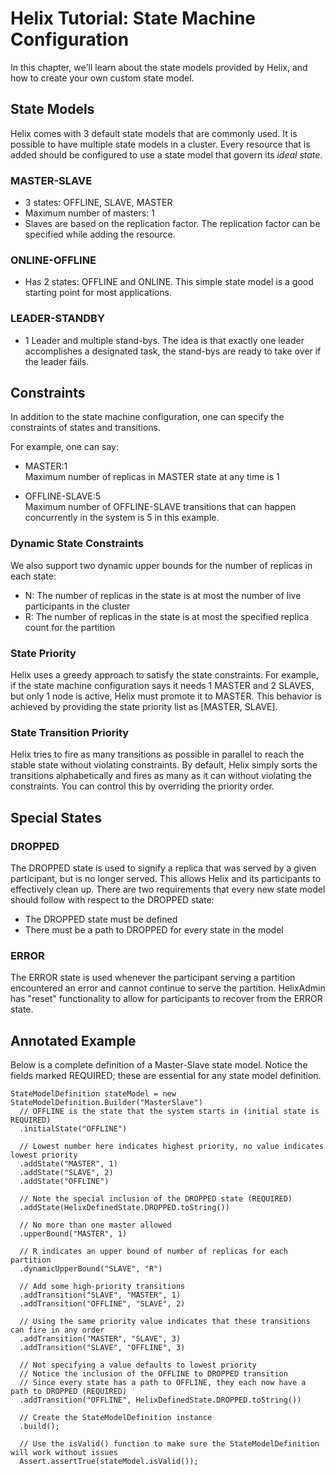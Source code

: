<!---
Licensed to the Apache Software Foundation (ASF) under one
or more contributor license agreements.  See the NOTICE file
distributed with this work for additional information
regarding copyright ownership.  The ASF licenses this file
to you under the Apache License, Version 2.0 (the
"License"); you may not use this file except in compliance
with the License.  You may obtain a copy of the License at

  http://www.apache.org/licenses/LICENSE-2.0

Unless required by applicable law or agreed to in writing,
software distributed under the License is distributed on an
"AS IS" BASIS, WITHOUT WARRANTIES OR CONDITIONS OF ANY
KIND, either express or implied.  See the License for the
specific language governing permissions and limitations
under the License.
-->

# Helix Tutorial: State Machine Configuration

In this chapter, we\'ll learn about the state models provided by Helix, and how to create your own custom state model.

## State Models

Helix comes with 3 default state models that are commonly used.  It is possible to have multiple state models in a cluster. 
Every resource that is added should be configured to use a state model that govern its _ideal state_.

### MASTER-SLAVE

* 3 states: OFFLINE, SLAVE, MASTER
* Maximum number of masters: 1
* Slaves are based on the replication factor. The replication factor can be specified while adding the resource.


### ONLINE-OFFLINE

* Has 2 states: OFFLINE and ONLINE.  This simple state model is a good starting point for most applications.

### LEADER-STANDBY

* 1 Leader and multiple stand-bys.  The idea is that exactly one leader accomplishes a designated task, the stand-bys are ready to take over if the leader fails.

## Constraints

In addition to the state machine configuration, one can specify the constraints of states and transitions.

For example, one can say:

* MASTER:1
<br/>Maximum number of replicas in MASTER state at any time is 1

* OFFLINE-SLAVE:5 
<br/>Maximum number of OFFLINE-SLAVE transitions that can happen concurrently in the system is 5 in this example.

### Dynamic State Constraints

We also support two dynamic upper bounds for the number of replicas in each state:

* N: The number of replicas in the state is at most the number of live participants in the cluster
* R: The number of replicas in the state is at most the specified replica count for the partition

### State Priority

Helix uses a greedy approach to satisfy the state constraints. For example, if the state machine configuration says it needs 1 MASTER and 2 SLAVES, but only 1 node is active, Helix must promote it to MASTER. This behavior is achieved by providing the state priority list as \[MASTER, SLAVE\].

### State Transition Priority

Helix tries to fire as many transitions as possible in parallel to reach the stable state without violating constraints. By default, Helix simply sorts the transitions alphabetically and fires as many as it can without violating the constraints. You can control this by overriding the priority order.

## Special States

### DROPPED

The DROPPED state is used to signify a replica that was served by a given participant, but is no longer served. This allows Helix and its participants to effectively clean up. There are two requirements that every new state model should follow with respect to the DROPPED state:

* The DROPPED state must be defined
* There must be a path to DROPPED for every state in the model

### ERROR

The ERROR state is used whenever the participant serving a partition encountered an error and cannot continue to serve the partition. HelixAdmin has \"reset\" functionality to allow for participants to recover from the ERROR state.

## Annotated Example

Below is a complete definition of a Master-Slave state model. Notice the fields marked REQUIRED; these are essential for any state model definition.

```
StateModelDefinition stateModel = new StateModelDefinition.Builder("MasterSlave")
  // OFFLINE is the state that the system starts in (initial state is REQUIRED)
  .initialState("OFFLINE")

  // Lowest number here indicates highest priority, no value indicates lowest priority
  .addState("MASTER", 1)
  .addState("SLAVE", 2)
  .addState("OFFLINE")

  // Note the special inclusion of the DROPPED state (REQUIRED)
  .addState(HelixDefinedState.DROPPED.toString())

  // No more than one master allowed
  .upperBound("MASTER", 1)

  // R indicates an upper bound of number of replicas for each partition
  .dynamicUpperBound("SLAVE", "R")

  // Add some high-priority transitions
  .addTransition("SLAVE", "MASTER", 1)
  .addTransition("OFFLINE", "SLAVE", 2)

  // Using the same priority value indicates that these transitions can fire in any order
  .addTransition("MASTER", "SLAVE", 3)
  .addTransition("SLAVE", "OFFLINE", 3)

  // Not specifying a value defaults to lowest priority
  // Notice the inclusion of the OFFLINE to DROPPED transition
  // Since every state has a path to OFFLINE, they each now have a path to DROPPED (REQUIRED)
  .addTransition("OFFLINE", HelixDefinedState.DROPPED.toString())

  // Create the StateModelDefinition instance
  .build();

  // Use the isValid() function to make sure the StateModelDefinition will work without issues
  Assert.assertTrue(stateModel.isValid());
```


